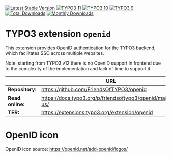 [![Latest Stable Version](https://poser.pugx.org/friendsoftypo3/openid/v/stable.svg)](https://extensions.typo3.org/extension/openid/)
[![TYPO3 11](https://img.shields.io/badge/TYPO3-11-orange.svg?style=flat-square)](https://get.typo3.org/version/11)
[![TYPO3 10](https://img.shields.io/badge/TYPO3-10-orange.svg?style=flat-square)](https://get.typo3.org/version/10)
[![TYPO3 9](https://img.shields.io/badge/TYPO3-9-orange.svg?style=flat-square)](https://get.typo3.org/version/9)
[![Total Downloads](https://poser.pugx.org/friendsoftypo3/openid/d/total.svg)](https://packagist.org/packages/friendsoftypo3/openid)
[![Monthly Downloads](https://poser.pugx.org/friendsoftypo3/openid/d/monthly)](https://packagist.org/packages/friendsoftypo3/openid)

# TYPO3 extension `openid`

This extension provides OpenID authentication for the TYPO3
backend, which facilitates SSO across multiple websites.

Note: starting from TYPO3 v12 there is no OpenID support in frontend due to the
complexity of the implementation and lack of time to support it.

|                  | URL                                                        |
|------------------|------------------------------------------------------------|
| **Repository:**  | https://github.com/FriendsOfTYPO3/openid                   |
| **Read online:** | https://docs.typo3.org/p/friendsoftypo3/openid/main/en-us/ |
| **TER:**         | https://extensions.typo3.org/extension/openid              |

# OpenID icon

OpenID icon source: https://openid.net/add-openid/logos/
